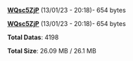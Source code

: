 [**WQsc5ZjP**](/data/WQsc5ZjP.txt) (13/01/23 - 20:18)- 654 bytes

[**WQsc5ZjP**](/data/WQsc5ZjP.txt) (13/01/23 - 20:18)- 654 bytes

**Total Datas**: 4198

**Total Size**: 26.09 MB / 26.1 MB